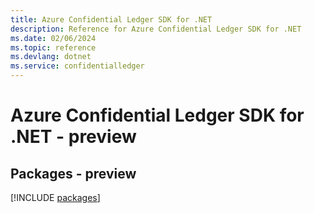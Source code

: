 ```yaml
---
title: Azure Confidential Ledger SDK for .NET
description: Reference for Azure Confidential Ledger SDK for .NET
ms.date: 02/06/2024
ms.topic: reference
ms.devlang: dotnet
ms.service: confidentialledger
---
```

# Azure Confidential Ledger SDK for .NET - preview
## Packages - preview
[!INCLUDE [packages](confidential-ledger-index.md)]